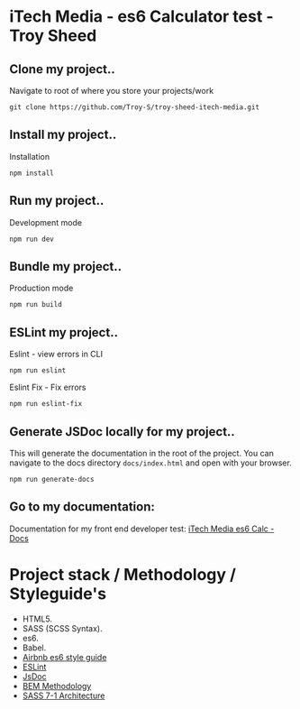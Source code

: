 # iTech Media - es6 Calculator test - Troy Sheed

## Clone my project..
Navigate to root of where you store your projects/work
```
git clone https://github.com/Troy-S/troy-sheed-itech-media.git
```

## Install my project..
Installation
```
npm install
```

## Run my project..
Development mode
```
npm run dev
```

## Bundle my project..
Production mode
```
npm run build
```

## ESLint my project..
Eslint - view errors in CLI
```
npm run eslint
```

Eslint Fix - Fix errors
```
npm run eslint-fix
```

## Generate JSDoc locally for my project..
This will generate the documentation in the root of the project. You can navigate to the docs directory `docs/index.html` and open with your browser.
```
npm run generate-docs
```

## Go to my documentation:
Documentation for my front end developer test:
[iTech Media es6 Calc - Docs](https://troy-s.github.io/docs/)

# Project stack / Methodology / Styleguide's
* HTML5.
* SASS (SCSS Syntax).
* es6.
* Babel.
* [Airbnb es6 style guide](https://github.com/airbnb/javascript)
* [ESLint](https://eslint.org/)
* [JsDoc](https://jsdoc.app/index.html)
* [BEM Methodology](https://en.bem.info/methodology/)
* [SASS 7-1 Architecture](https://sass-guidelin.es/#architecture)
